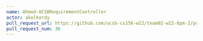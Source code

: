 ```yaml
---
name: Ahmed-UCSBRequirementController
actor: akelkordy
pull_request_url: https://github.com/ucsb-cs156-w22/team02-w22-6pm-2/pull/36
pull_request_num: 36
---
```


